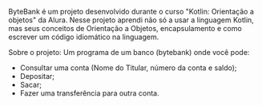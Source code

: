 ByteBank é um projeto desenvolvido durante o curso "Kotlin: Orientação a objetos" da Alura.
Nesse projeto aprendi não só a usar a linguagem Kotlin, mas seus conceitos de Orientação a Objetos, encapsulamento e como escrever um código idiomático na linguagem.

Sobre o projeto:
Um programa de um banco (bytebank) onde você pode:
  - Consultar uma conta (Nome do Titular, número da conta e saldo);
  - Depositar; 
  - Sacar;
  - Fazer uma transferência para outra conta.
